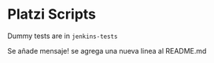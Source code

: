 # Platzi Scripts

Dummy tests are in `jenkins-tests`

Se añade mensaje!
se agrega una nueva linea al README.md
